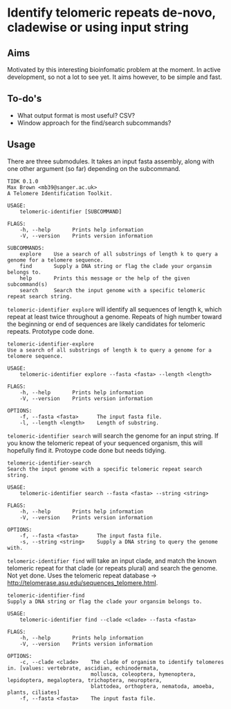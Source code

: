 # Identify telomeric repeats de-novo, cladewise or using input string

## Aims

Motivated by this interesting bioinfomatic problem at the moment. In active development, so not a lot to see yet. It aims however, to be simple and fast. 

## To-do's

- What output format is most useful? CSV?
- Window approach for the find/search subcommands?

## Usage

There are three submodules. It takes an input fasta assembly, along with one other argument (so far) depending on the subcommand.

```
TIDK 0.1.0
Max Brown <mb39@sanger.ac.uk>
A Telomere Identification Toolkit.

USAGE:
    telomeric-identifier [SUBCOMMAND]

FLAGS:
    -h, --help       Prints help information
    -V, --version    Prints version information

SUBCOMMANDS:
    explore    Use a search of all substrings of length k to query a genome for a telomere sequence.
    find       Supply a DNA string or flag the clade your organsim belongs to.
    help       Prints this message or the help of the given subcommand(s)
    search     Search the input genome with a specific telomeric repeat search string.
```

`telomeric-identifier explore` will identify all sequences of length k, which repeat at least twice throughout a genome. Repeats of high number toward the beginning or end of sequences are likely candidates for telomeric repeats. Prototype code done.

```
telomeric-identifier-explore
Use a search of all substrings of length k to query a genome for a telomere sequence.

USAGE:
    telomeric-identifier explore --fasta <fasta> --length <length>

FLAGS:
    -h, --help       Prints help information
    -V, --version    Prints version information

OPTIONS:
    -f, --fasta <fasta>      The input fasta file.
    -l, --length <length>    Length of substring.
```

`telomeric-identifier search` will search the genome for an input string. If you know the telomeric repeat of your sequenced organism, this will hopefully find it. Protoype code done but needs tidying.

```
telomeric-identifier-search
Search the input genome with a specific telomeric repeat search string.

USAGE:
    telomeric-identifier search --fasta <fasta> --string <string>

FLAGS:
    -h, --help       Prints help information
    -V, --version    Prints version information

OPTIONS:
    -f, --fasta <fasta>      The input fasta file.
    -s, --string <string>    Supply a DNA string to query the genome with.
```

`telomeric-identifier find` will take an input clade, and match the known telomeric repeat for that clade (or repeats plural) and search the genome. Not yet done. Uses the telomeric repeat database -> http://telomerase.asu.edu/sequences_telomere.html.

```
telomeric-identifier-find
Supply a DNA string or flag the clade your organsim belongs to.

USAGE:
    telomeric-identifier find --clade <clade> --fasta <fasta>

FLAGS:
    -h, --help       Prints help information
    -V, --version    Prints version information

OPTIONS:
    -c, --clade <clade>    The clade of organism to identify telomeres in. [values: vertebrate, ascidian, echinodermata,
                           mollusca, coleoptera, hymenoptera, lepidoptera, megaloptera, trichoptera, neuroptera,
                           blattodea, orthoptera, nematoda, amoeba, plants, ciliates]
    -f, --fasta <fasta>    The input fasta file.
```

